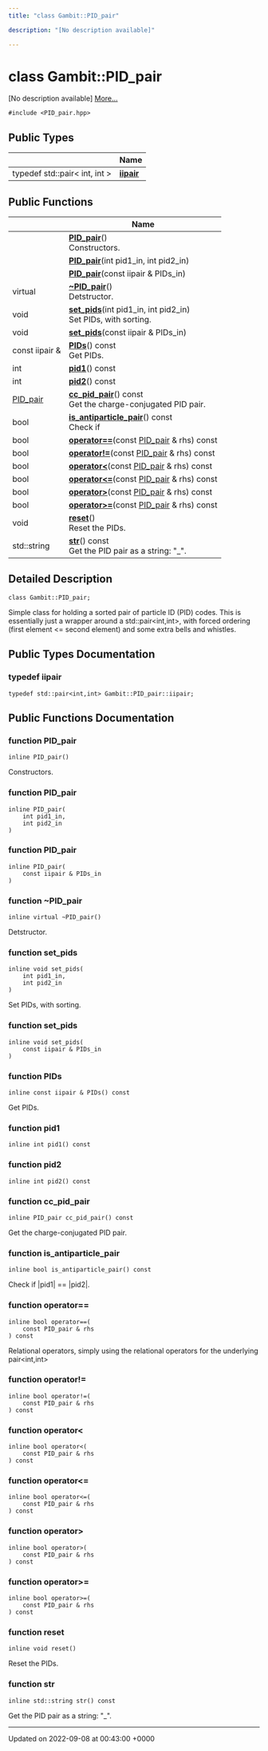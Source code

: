 ```yaml
---
title: "class Gambit::PID_pair"

description: "[No description available]"

---
```


# class Gambit::PID_pair



[No description available] [More...](#detailed-description)


`#include <PID_pair.hpp>`

## Public Types

|                | Name           |
| -------------- | -------------- |
| typedef std::pair< int, int > | **[iipair](/documentation/code/classes/classgambit_1_1pid__pair/#typedef-iipair)**  |

## Public Functions

|                | Name           |
| -------------- | -------------- |
| | **[PID_pair](/documentation/code/classes/classgambit_1_1pid__pair/#function-pid-pair)**()<br>Constructors.  |
| | **[PID_pair](/documentation/code/classes/classgambit_1_1pid__pair/#function-pid-pair)**(int pid1_in, int pid2_in) |
| | **[PID_pair](/documentation/code/classes/classgambit_1_1pid__pair/#function-pid-pair)**(const iipair & PIDs_in) |
| virtual | **[~PID_pair](/documentation/code/classes/classgambit_1_1pid__pair/#function-pid-pair)**()<br>Detstructor.  |
| void | **[set_pids](/documentation/code/classes/classgambit_1_1pid__pair/#function-set-pids)**(int pid1_in, int pid2_in)<br>Set PIDs, with sorting.  |
| void | **[set_pids](/documentation/code/classes/classgambit_1_1pid__pair/#function-set-pids)**(const iipair & PIDs_in) |
| const iipair & | **[PIDs](/documentation/code/classes/classgambit_1_1pid__pair/#function-pids)**() const<br>Get PIDs.  |
| int | **[pid1](/documentation/code/classes/classgambit_1_1pid__pair/#function-pid1)**() const |
| int | **[pid2](/documentation/code/classes/classgambit_1_1pid__pair/#function-pid2)**() const |
| [PID_pair](/documentation/code/classes/classgambit_1_1pid__pair/) | **[cc_pid_pair](/documentation/code/classes/classgambit_1_1pid__pair/#function-cc-pid-pair)**() const<br>Get the charge-conjugated PID pair.  |
| bool | **[is_antiparticle_pair](/documentation/code/classes/classgambit_1_1pid__pair/#function-is-antiparticle-pair)**() const<br>Check if |pid1| == |pid2|.  |
| bool | **[operator==](/documentation/code/classes/classgambit_1_1pid__pair/#function-operator)**(const [PID_pair](/documentation/code/classes/classgambit_1_1pid__pair/) & rhs) const |
| bool | **[operator!=](/documentation/code/classes/classgambit_1_1pid__pair/#function-operator)**(const [PID_pair](/documentation/code/classes/classgambit_1_1pid__pair/) & rhs) const |
| bool | **[operator<](/documentation/code/classes/classgambit_1_1pid__pair/#function-operator)**(const [PID_pair](/documentation/code/classes/classgambit_1_1pid__pair/) & rhs) const |
| bool | **[operator<=](/documentation/code/classes/classgambit_1_1pid__pair/#function-operator)**(const [PID_pair](/documentation/code/classes/classgambit_1_1pid__pair/) & rhs) const |
| bool | **[operator>](/documentation/code/classes/classgambit_1_1pid__pair/#function-operator)**(const [PID_pair](/documentation/code/classes/classgambit_1_1pid__pair/) & rhs) const |
| bool | **[operator>=](/documentation/code/classes/classgambit_1_1pid__pair/#function-operator)**(const [PID_pair](/documentation/code/classes/classgambit_1_1pid__pair/) & rhs) const |
| void | **[reset](/documentation/code/classes/classgambit_1_1pid__pair/#function-reset)**()<br>Reset the PIDs.  |
| std::string | **[str](/documentation/code/classes/classgambit_1_1pid__pair/#function-str)**() const<br>Get the PID pair as a string: "<pid1>_<pid2>".  |

## Detailed Description

```
class Gambit::PID_pair;
```


Simple class for holding a sorted pair of particle ID (PID) codes. This is essentially just a wrapper around a std::pair<int,int>, with forced ordering (first element <= second element) and some extra bells and whistles. 

## Public Types Documentation

### typedef iipair

```
typedef std::pair<int,int> Gambit::PID_pair::iipair;
```


## Public Functions Documentation

### function PID_pair

```
inline PID_pair()
```

Constructors. 

### function PID_pair

```
inline PID_pair(
    int pid1_in,
    int pid2_in
)
```


### function PID_pair

```
inline PID_pair(
    const iipair & PIDs_in
)
```


### function ~PID_pair

```
inline virtual ~PID_pair()
```

Detstructor. 

### function set_pids

```
inline void set_pids(
    int pid1_in,
    int pid2_in
)
```

Set PIDs, with sorting. 

### function set_pids

```
inline void set_pids(
    const iipair & PIDs_in
)
```


### function PIDs

```
inline const iipair & PIDs() const
```

Get PIDs. 

### function pid1

```
inline int pid1() const
```


### function pid2

```
inline int pid2() const
```


### function cc_pid_pair

```
inline PID_pair cc_pid_pair() const
```

Get the charge-conjugated PID pair. 

### function is_antiparticle_pair

```
inline bool is_antiparticle_pair() const
```

Check if |pid1| == |pid2|. 

### function operator==

```
inline bool operator==(
    const PID_pair & rhs
) const
```


Relational operators, simply using the relational operators for the underlying pair<int,int> 


### function operator!=

```
inline bool operator!=(
    const PID_pair & rhs
) const
```


### function operator<

```
inline bool operator<(
    const PID_pair & rhs
) const
```


### function operator<=

```
inline bool operator<=(
    const PID_pair & rhs
) const
```


### function operator>

```
inline bool operator>(
    const PID_pair & rhs
) const
```


### function operator>=

```
inline bool operator>=(
    const PID_pair & rhs
) const
```


### function reset

```
inline void reset()
```

Reset the PIDs. 

### function str

```
inline std::string str() const
```

Get the PID pair as a string: "<pid1>_<pid2>". 

-------------------------------

Updated on 2022-09-08 at 00:43:00 +0000